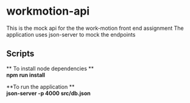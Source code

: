 # workmotion-api
This is the mock api for the the work-motion front end assignment
The application uses json-server to mock the endpoints

## Scripts ##
** To install node dependencies **
<br/>
 <b>npm run install</b>

 **To run the application **
<br/>
 <b>json-server -p 4000 src/db.json </b>
